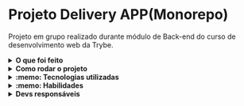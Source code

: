 # Projeto Delivery APP(Monorepo)

Projeto em grupo realizado durante módulo de Back-end do curso de desenvolvimento web da Trybe.

<details>
  <summary><strong>O que foi feito</strong></summary></br>

Neste projeto em grupo criamos e integramos tanto o back-end quanto o front-end, criando uma plataforma de delivery de cerveja.

Nesta aplicação, é possível fazer a comunicação entre clientes e pessoas vendedoras: a pessoa cliente faz o pedido via "carrinho de compras" e a pessoa vendedora aprova, prepara e envia esse pedido. Quando o produto é recebido por quem comprou, essa pessoa marca o pedido como "recebido". Ambos possuem detalhes sobre seus pedidos.

Para facilitar o entendimento, podemos dividir a aplicação em 4 fluxos principais, uma validação de status entre cliente e pessoa vendedora e cobertura de testes (front-end e back-end):

Fluxo Comum que possui:

    (1) Tela de Login;
    (2) Tela de Registro;

Fluxo do Cliente que possui:

    (3) Tela de Produtos;
    (4) Tela de Checkout;
    (5) Tela de Pedidos;
    (6) Tela de Detalhes do Pedido;

Fluxo da Pessoa Vendedora que possui:

    (7) Tela de Pedidos;
    (8) Tela de Detalhes/Controle do Pedido;

Validação do Status do Pedido que possui:

    (9) Teste de status sem atualização em tempo real;
    (10) Teste de status com atualização em tempo real;

Fluxo da Pessoa Administradora que possui:

    (11) Tela de gerenciamento de usuários;

Fluxo da Pessoa Vendedora que possui:

    (12) Testes de cobertura.

  A aplicação foi desenvolvida com:

- `Node.js`
- `Javascript`
- `Sequelize`
- `Arquitetura MSC`
- `Express`;
- `MySql`;


</details>
<details>
  <summary><strong>Como rodar o projeto</strong></summary></br>

 Configurações mínimas para execução do projeto:

- Sistema Operacional Distribuição Unix
- Node versão 16.14.0 LTS

**Localmente:**

**Necessita ter um banco de dados(MySql) instalado localmente**

- `npm install` na raiz do projeto;
- `npm run dev` na raiz do projeto;
- `localhost:3000` no browser;

</details>

<details>
  <summary><strong>:memo: Tecnologias utilizadas</strong></summary><br />
  
- `Node.js`
- `Javascript`
- `Sequelize`
- `Arquitetura MSC`
- `Express`;
- `MySql`;

</details>
<details>
  <summary><strong>:memo: Habilidades</strong></summary><br />

- A aderência do código à especificação. O app deve se comportar como especificado no repositório, no protótipo e no Diagrama de ER disponível no projeto;
- A organização do seu código e a arquitetura geral da aplicação (tanto da API quando do front-end);
- A aderência ao padrão REST na API;
- O respeito a estrutura do banco de dados. A implementação não deve adicionar ou remover tabelas, campos ou relacionamentos e a API deve estar preparada para aproveitar essa estrutura por completo;
- A cobertura de testes. Seu código deve ser testável e possuir uma suíte de testes unitários e/ou de integração robusta e com alta cobertura.
- A aderência aos princípios SOLID;

</details>

<details>
  <summary><strong>Devs responsáveis</strong></summary>

- [@Jeffo182](https://github.com/Jeffo182)
- [@Pedroicn](https://github.com/Pedroicn)
- [@MMassara](https://github.com/MMassara)
- [@danielcampl](https://github.com/danielcampl)

</details>
<!-- Olá, Tryber!
Esse é apenas um arquivo inicial para o README do seu projeto.
É essencial que você preencha esse documento por conta própria, ok?
Não deixe de usar nossas dicas de escrita de README de projetos, e deixe sua criatividade brilhar!
:warning: IMPORTANTE: você precisa deixar nítido:
- quais arquivos/pastas foram desenvolvidos por você; 
- quais arquivos/pastas foram desenvolvidos por outra pessoa estudante;
- quais arquivos/pastas foram desenvolvidos pela Trybe.
-->
